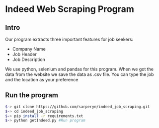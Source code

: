 # Indeed Web Scraping Program

Intro
----
Our program extracts three important features for job seekers: 

- Company Name
- Job Header
- Job Description

We use python, selenium and pandas for this program.
When we got the data from the website we save the data as .csv file.
You can type the job and the location as your preference


Run the program
---

```bash
$-> git clone https://github.com/sarperyn/indeed_job_scraping.git
$-> cd indeed_job_scraping
$-> pip install -r requirements.txt
$-> python getIndeed.py #Run program
```


